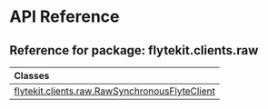 # API Reference

## Reference for package: flytekit.clients.raw

| Classes  |
| :------------- |
| [flytekit.clients.raw.RawSynchronousFlyteClient](flytekit_clients_raw_rawsynchronousflyteclient) |

